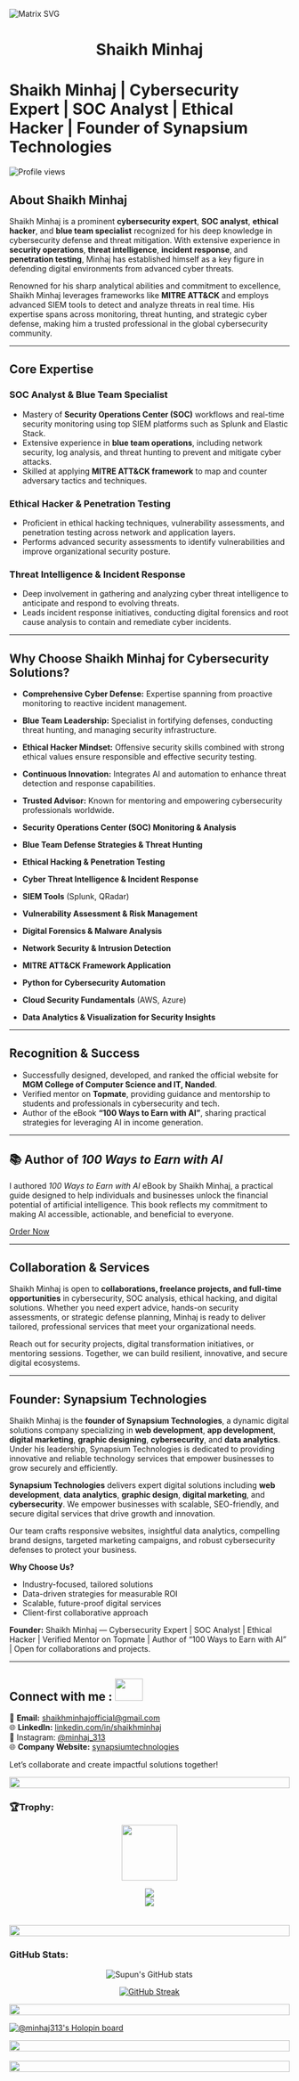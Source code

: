 ![Matrix SVG](https://miro.medium.com/v2/resize:fit:1400/1*xZrSvUrS-6zQQBfevGed2w.gif)

<h1 align="center">Shaikh Minhaj</h1>

# Shaikh Minhaj | Cybersecurity Expert | SOC Analyst | Ethical Hacker | Founder of Synapsium Technologies

![Profile views](https://komarev.com/ghpvc/?username=minhaj-313&label=Profile%20views&color=0e75b6&style=flat)

## About Shaikh Minhaj

Shaikh Minhaj is a prominent **cybersecurity expert**, **SOC analyst**, **ethical hacker**, and **blue team specialist** recognized for his deep knowledge in cybersecurity defense and threat mitigation. With extensive experience in **security operations**, **threat intelligence**, **incident response**, and **penetration testing**, Minhaj has established himself as a key figure in defending digital environments from advanced cyber threats.

Renowned for his sharp analytical abilities and commitment to excellence, Shaikh Minhaj leverages frameworks like **MITRE ATT&CK** and employs advanced SIEM tools to detect and analyze threats in real time. His expertise spans across monitoring, threat hunting, and strategic cyber defense, making him a trusted professional in the global cybersecurity community.

---

## Core Expertise

### SOC Analyst & Blue Team Specialist

- Mastery of **Security Operations Center (SOC)** workflows and real-time security monitoring using top SIEM platforms such as Splunk and Elastic Stack.  
- Extensive experience in **blue team operations**, including network security, log analysis, and threat hunting to prevent and mitigate cyber attacks.  
- Skilled at applying **MITRE ATT&CK framework** to map and counter adversary tactics and techniques.

### Ethical Hacker & Penetration Testing

- Proficient in ethical hacking techniques, vulnerability assessments, and penetration testing across network and application layers.  
- Performs advanced security assessments to identify vulnerabilities and improve organizational security posture.

### Threat Intelligence & Incident Response

- Deep involvement in gathering and analyzing cyber threat intelligence to anticipate and respond to evolving threats.  
- Leads incident response initiatives, conducting digital forensics and root cause analysis to contain and remediate cyber incidents.

---

## Why Choose Shaikh Minhaj for Cybersecurity Solutions?

- **Comprehensive Cyber Defense:** Expertise spanning from proactive monitoring to reactive incident management.  
- **Blue Team Leadership:** Specialist in fortifying defenses, conducting threat hunting, and managing security infrastructure.  
- **Ethical Hacker Mindset:** Offensive security skills combined with strong ethical values ensure responsible and effective security testing.  
- **Continuous Innovation:** Integrates AI and automation to enhance threat detection and response capabilities.  
- **Trusted Advisor:** Known for mentoring and empowering cybersecurity professionals worldwide.

- **Security Operations Center (SOC) Monitoring & Analysis**  
- **Blue Team Defense Strategies & Threat Hunting**  
- **Ethical Hacking & Penetration Testing**  
- **Cyber Threat Intelligence & Incident Response**  
- **SIEM Tools** (Splunk, QRadar)  
- **Vulnerability Assessment & Risk Management**  
- **Digital Forensics & Malware Analysis**  
- **Network Security & Intrusion Detection**  
- **MITRE ATT&CK Framework Application**  
- **Python for Cybersecurity Automation**  
- **Cloud Security Fundamentals** (AWS, Azure)  
- **Data Analytics & Visualization for Security Insights**  

---


## Recognition & Success

- Successfully designed, developed, and ranked the official website for **MGM College of Computer Science and IT, Nanded**.  
- Verified mentor on **Topmate**, providing guidance and mentorship to students and professionals in cybersecurity and tech.  
- Author of the eBook **“100 Ways to Earn with AI”**, sharing practical strategies for leveraging AI in income generation.

---

## 📚 Author of *100 Ways to Earn with AI*  
I authored *100 Ways to Earn with AI* eBook by Shaikh Minhaj, a practical guide designed to help individuals and businesses unlock the financial potential of artificial intelligence. This book reflects my commitment to making AI accessible, actionable, and beneficial to everyone.  

[Order Now](https://synapsiumtechnologies.tech/ebook.html)

---
## Collaboration & Services

Shaikh Minhaj is open to **collaborations, freelance projects, and full-time opportunities** in cybersecurity, SOC analysis, ethical hacking, and digital solutions. Whether you need expert advice, hands-on security assessments, or strategic defense planning, Minhaj is ready to deliver tailored, professional services that meet your organizational needs.

Reach out for security projects, digital transformation initiatives, or mentoring sessions. Together, we can build resilient, innovative, and secure digital ecosystems.

---

## Founder: Synapsium Technologies

Shaikh Minhaj is the **founder of Synapsium Technologies**, a dynamic digital solutions company specializing in **web development**, **app development**, **digital marketing**, **graphic designing**, **cybersecurity**, and **data analytics**. Under his leadership, Synapsium Technologies is dedicated to providing innovative and reliable technology services that empower businesses to grow securely and efficiently.


**Synapsium Technologies** delivers expert digital solutions including **web development**, **data analytics**, **graphic design**, **digital marketing**, and **cybersecurity**. We empower businesses with scalable, SEO-friendly, and secure digital services that drive growth and innovation.

Our team crafts responsive websites, insightful data analytics, compelling brand designs, targeted marketing campaigns, and robust cybersecurity defenses to protect your business.

**Why Choose Us?**  
- Industry-focused, tailored solutions  
- Data-driven strategies for measurable ROI  
- Scalable, future-proof digital services  
- Client-first collaborative approach  

**Founder:** Shaikh Minhaj — Cybersecurity Expert | SOC Analyst | Ethical Hacker | Verified Mentor on Topmate | Author of “100 Ways to Earn with AI” | Open for collaborations and projects.

---
## **Connect with me** :  <img src='https://raw.githubusercontent.com/rahulbanerjee26/githubProfileReadmeGenerator/main/gifs/handShake.gif' width="50px" height=40px>

📧 **Email:** [shaikhminhajofficial@gmail.com](mailto:shaikhminhajofficial@gmail.com)  
🌐 **LinkedIn:** [linkedin.com/in/shaikhminhaj](https://linkedin.com/in/shaikhminhaj)  
📸 Instagram: [@minhaj_313](https://instagram.com/minhaj_313)  
🌐 **Company Website:** [synapsiumtechnologies](https://synapsiumtechnologies.tech)

Let’s collaborate and create impactful solutions together!  


<img src="https://i.imgur.com/dBaSKWF.gif" height="20" width="100%">

<h3 align="left">🏆Trophy:</h3>

<p align="center">
<img src="https://media.tenor.com/0ENB5HuTH0gAAAAi/trophy-beker.gif"  width="100px" height="100px"></p>
  
<div align="center">
<img src="https://github-profile-trophy.vercel.app/?username=minhaj-313&theme=matrix&no-bg=true&no-frame=true&row=1&column=4&title=MultiLanguage,Commits,PullRequest,Reviews">
 </div>

<div align="center">
<img src="https://github-profile-trophy.vercel.app/?username=minhaj-313&theme=matrix&no-bg=true&no-frame=true&row=1&column=4&title=Repositories,Organizations,Stars,Followers">
 </div>
 <br><br>

<img src="https://i.imgur.com/dBaSKWF.gif" height="20" width="100%">

<h3 align="left">GitHub Stats:</h3>
<div align="center">
 
![Supun's GitHub stats](https://github-readme-stats.vercel.app/api?username=minhaj-313\&theme=midnight-purple\&show_icons=true\&show=reviews,prs_merged,prs_merged_percentage\&hide=contribs,issues)

[![GitHub Streak](https://streak-stats.demolab.com/?user=minhaj-313&theme=midnight-purple)](https://git.io/streak-stats)

</div>
<img src="https://i.imgur.com/dBaSKWF.gif" height="20" width="100%">

[![@minhaj313's Holopin board](https://holopin.me/minhaj313)](https://holopin.io/@minhaj313)

<img src="https://i.imgur.com/dBaSKWF.gif" height="20" width="100%">
    <br> 
    <br>
<img src="https://i.imgur.com/dBaSKWF.gif" height="20" width="100%">
